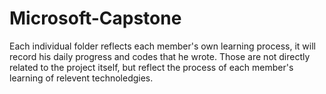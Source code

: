 # Microsoft-Capstone

Each individual folder reflects each member's own learning process, it will record his daily progress and codes that he wrote. Those are not directly related to the project itself, but reflect the process of each member's learning of relevent technoledgies.